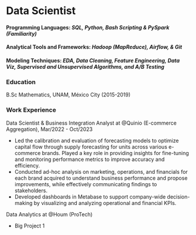 # Data Scientist

#### Programming Languages: *SQL, Python, Bash Scripting & PySpark (Familiarity)*
#### Analytical Tools and Frameworks: *Hadoop (MapReduce), Airflow, & Git*
#### Modeling Techniques: *EDA, Data Cleaning, Feature Engineering, Data Viz, Supervised and Unsupervised Algorithms, and A/B Testing*

### Education 
B.Sc Mathematics, UNAM, México City (2015-2019)


### Work Experience
Data Scientist & Business Integration Analyst at @Quinio (E-commerce Aggregation), Mar/2022 - Oct/2023
- Led the calibration and evaluation of forecasting models to optimize capital flow through supply forecasting for units across various e-commerce brands. Played a key role in providing insights for fine-tuning and monitoring performance metrics to improve accuracy and efficiency.
- Conducted ad-hoc analysis on marketing, operations, and financials for each brand acquired to understand business performance and propose improvements, while effectively communicating findings to stakeholders.
- Developed dashboards in Metabase to support company-wide decision-making by visualizing and analyzing operational and financial KPIs.

Data Analytics at @Houm (ProTech)
-  Big Project 1


